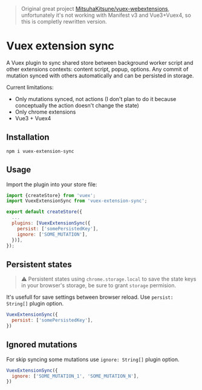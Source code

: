 > Original great project [MitsuhaKitsune/vuex-webextensions](https://github.com/MitsuhaKitsune/vuex-webextensions), unfortunately it's not working with Manifest v3 and Vue3+Vuex4, so this is completly rewritten version.

# Vuex extension sync

A Vuex plugin to sync shared store between background worker script and other extensions contexts: content script, popup, options. Any commit of mutation synced with others automatically and can be persisted in storage.

Current limitations:
* Only mutations synced, not actions (I don't plan to do it because conceptually the action doesn't change the state)
* Only chrome extensions
* Vue3 + Vuex4

## Installation

`npm i vuex-extension-sync`

## Usage

Import the plugin into your store file:

```javascript
import {createStore} from 'vuex';
import VuexExtensionSync from 'vuex-extension-sync';

export default createStore({
  ...
  plugins: [VuexExtensionSync({
    persist: ['somePersistedKey'],
    ignore: ['SOME_MUTATION'],
  })],
});
```

## Persistent states

> ⚠ Persistent states using `chrome.storage.local` to save the state keys in your browser's storage, be sure to grant `storage` permision.

It's usefull for save settings between browser reload. Use `persist: String[]` plugin option.

```javascript
VuexExtensionSync({
  persist: ['somePersistedKey'],
})
```

## Ignored mutations 

For skip syncing some mutations use `ignore: String[]` plugin option. 

```javascript
VuexExtensionSync({
  ignore: ['SOME_MUTATION_1', 'SOME_MUTATION_N'],
})
```
